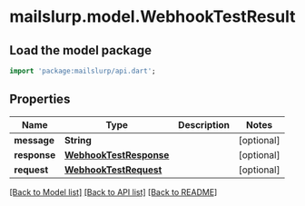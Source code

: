 # mailslurp.model.WebhookTestResult

## Load the model package
```dart
import 'package:mailslurp/api.dart';
```

## Properties
Name | Type | Description | Notes
------------ | ------------- | ------------- | -------------
**message** | **String** |  | [optional] 
**response** | [**WebhookTestResponse**](WebhookTestResponse) |  | [optional] 
**request** | [**WebhookTestRequest**](WebhookTestRequest) |  | [optional] 

[[Back to Model list]](../README#documentation-for-models) [[Back to API list]](../README#documentation-for-api-endpoints) [[Back to README]](../README)


